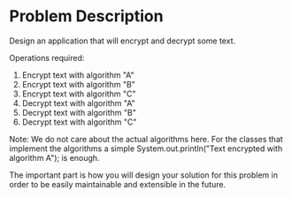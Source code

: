 # Problem Description

Design an application that will encrypt and decrypt some text.

Operations required:
1. Encrypt text with algorithm "A"
2. Encrypt text with algorithm "B"
3. Encrypt text with algorithm "C"
4. Decrypt text with algorithm "A"
5. Decrypt text with algorithm "B"
6. Decrypt text with algorithm "C"
 
Note: We do not care about the actual algorithms here. 
For the classes that implement the algorithms a simple System.out.println("Text encrypted with algorithm A");
is enough.  

The important part is how you will design your solution for this problem in order to be 
easily maintainable and extensible in the future.
